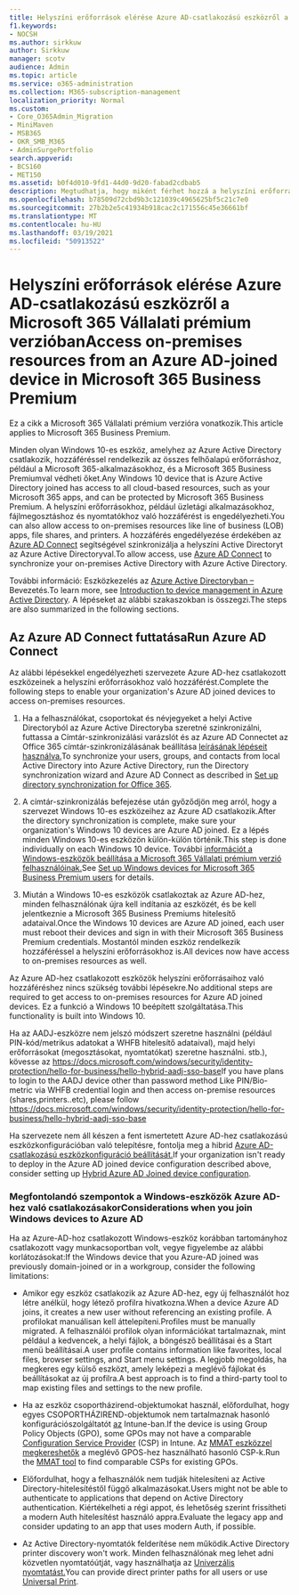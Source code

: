 ```yaml
---
title: Helyszíni erőforrások elérése Azure AD-csatlakozású eszközről a Microsoft 365 Vállalati verzióban
f1.keywords:
- NOCSH
ms.author: sirkkuw
author: Sirkkuw
manager: scotv
audience: Admin
ms.topic: article
ms.service: o365-administration
ms.collection: M365-subscription-management
localization_priority: Normal
ms.custom:
- Core_O365Admin_Migration
- MiniMaven
- MSB365
- OKR_SMB_M365
- AdminSurgePortfolio
search.appverid:
- BCS160
- MET150
ms.assetid: b0f4d010-9fd1-44d0-9d20-fabad2cdbab5
description: Megtudhatja, hogy miként férhet hozzá a helyszíni erőforrásokhoz, például üzletági alkalmazásokhoz, fájlmegosztáshoz és nyomtatókhoz egy Azure Active Directoryhoz csatlakozott Windows 10-es eszközről.
ms.openlocfilehash: b78509d72cbd9b3c121039c4965625bf5c21c7e0
ms.sourcegitcommit: 27b2b2e5c41934b918cac2c171556c45e36661bf
ms.translationtype: MT
ms.contentlocale: hu-HU
ms.lasthandoff: 03/19/2021
ms.locfileid: "50913522"
---
```

# <a name="access-on-premises-resources-from-an-azure-ad-joined-device-in-microsoft-365-business-premium"></a><span data-ttu-id="a6abe-103">Helyszíni erőforrások elérése Azure AD-csatlakozású eszközről a Microsoft 365 Vállalati prémium verzióban</span><span class="sxs-lookup"><span data-stu-id="a6abe-103">Access on-premises resources from an Azure AD-joined device in Microsoft 365 Business Premium</span></span>

<span data-ttu-id="a6abe-104">Ez a cikk a Microsoft 365 Vállalati prémium verzióra vonatkozik.</span><span class="sxs-lookup"><span data-stu-id="a6abe-104">This article applies to Microsoft 365 Business Premium.</span></span>

<span data-ttu-id="a6abe-105">Minden olyan Windows 10-es eszköz, amelyhez az Azure Active Directory csatlakozik, hozzáféréssel rendelkezik az összes felhőalapú erőforráshoz, például a Microsoft 365-alkalmazásokhoz, és a Microsoft 365 Business Premiumval védheti őket.</span><span class="sxs-lookup"><span data-stu-id="a6abe-105">Any Windows 10 device that is Azure Active Directory joined has access to all cloud-based resources, such as your Microsoft 365 apps, and can be protected by Microsoft 365 Business Premium.</span></span> <span data-ttu-id="a6abe-106">A helyszíni erőforrásokhoz, például üzletági alkalmazásokhoz, fájlmegosztáshoz és nyomtatókhoz való hozzáférést is engedélyezheti.</span><span class="sxs-lookup"><span data-stu-id="a6abe-106">You can also allow access to on-premises resources like line of business (LOB) apps, file shares, and printers.</span></span> <span data-ttu-id="a6abe-107">A hozzáférés engedélyezése érdekében az [Azure AD Connect](/azure/active-directory/connect/active-directory-aadconnect) segítségével szinkronizálja a helyszíni Active Directoryt az Azure Active Directoryval.</span><span class="sxs-lookup"><span data-stu-id="a6abe-107">To allow access, use [Azure AD Connect](/azure/active-directory/connect/active-directory-aadconnect) to synchronize your on-premises Active Directory with Azure Active Directory.</span></span> 

<span data-ttu-id="a6abe-108">További információ: Eszközkezelés az [Azure Active Directoryban –](/azure/active-directory/device-management-introduction)Bevezetés.</span><span class="sxs-lookup"><span data-stu-id="a6abe-108">To learn more, see [Introduction to device management in Azure Active Directory](/azure/active-directory/device-management-introduction).</span></span>
<span data-ttu-id="a6abe-109">A lépéseket az alábbi szakaszokban is összegzi.</span><span class="sxs-lookup"><span data-stu-id="a6abe-109">The steps are also summarized in the following sections.</span></span>
 
## <a name="run-azure-ad-connect"></a><span data-ttu-id="a6abe-110">Az Azure AD Connect futtatása</span><span class="sxs-lookup"><span data-stu-id="a6abe-110">Run Azure AD Connect</span></span>

<span data-ttu-id="a6abe-111">Az alábbi lépésekkel engedélyezheti szervezete Azure AD-hez csatlakozott eszközeinek a helyszíni erőforrásokhoz való hozzáférést.</span><span class="sxs-lookup"><span data-stu-id="a6abe-111">Complete the following steps to enable your organization's Azure AD joined devices to access on-premises resources.</span></span>
  
1. <span data-ttu-id="a6abe-112">Ha a felhasználókat, csoportokat és névjegyeket a helyi Active Directoryból az Azure Active Directoryba szeretné szinkronizálni, futtassa a Címtár-szinkronizálási varázslót és az Azure AD Connectet az Office 365 címtár-szinkronizálásának beállítása [leírásának lépéseit használva.](../enterprise/set-up-directory-synchronization.md)</span><span class="sxs-lookup"><span data-stu-id="a6abe-112">To synchronize your users, groups, and contacts from local Active Directory into Azure Active Directory, run the Directory synchronization wizard and Azure AD Connect as described in [Set up directory synchronization for Office 365](../enterprise/set-up-directory-synchronization.md).</span></span>
    
2. <span data-ttu-id="a6abe-113">A címtár-szinkronizálás befejezése után győződjön meg arról, hogy a szervezet Windows 10-es eszközeihez az Azure AD csatlakozik.</span><span class="sxs-lookup"><span data-stu-id="a6abe-113">After the directory synchronization is complete, make sure your organization's Windows 10 devices are Azure AD joined.</span></span> <span data-ttu-id="a6abe-114">Ez a lépés minden Windows 10-es eszközön külön-külön történik.</span><span class="sxs-lookup"><span data-stu-id="a6abe-114">This step is done individually on each Windows 10 device.</span></span> <span data-ttu-id="a6abe-115">További [információt a Windows-eszközök beállítása a Microsoft 365 Vállalati prémium verzió felhasználóinak.](set-up-windows-devices.md)</span><span class="sxs-lookup"><span data-stu-id="a6abe-115">See [Set up Windows devices for Microsoft 365 Business Premium users](set-up-windows-devices.md) for details.</span></span> 
    
3. <span data-ttu-id="a6abe-116">Miután a Windows 10-es eszközök csatlakoztak az Azure AD-hez, minden felhasználónak újra kell indítania az eszközét, és be kell jelentkeznie a Microsoft 365 Business Premiums hitelesítő adataival.</span><span class="sxs-lookup"><span data-stu-id="a6abe-116">Once the Windows 10 devices are Azure AD joined, each user must reboot their devices and sign in with their Microsoft 365 Business Premium credentials.</span></span> <span data-ttu-id="a6abe-117">Mostantól minden eszköz rendelkezik hozzáféréssel a helyszíni erőforrásokhoz is.</span><span class="sxs-lookup"><span data-stu-id="a6abe-117">All devices now have access to on-premises resources as well.</span></span>
    
<span data-ttu-id="a6abe-118">Az Azure AD-hez csatlakozott eszközök helyszíni erőforrásaihoz való hozzáféréshez nincs szükség további lépésekre.</span><span class="sxs-lookup"><span data-stu-id="a6abe-118">No additional steps are required to get access to on-premises resources for Azure AD joined devices.</span></span> <span data-ttu-id="a6abe-119">Ez a funkció a Windows 10 beépített szolgáltatása.</span><span class="sxs-lookup"><span data-stu-id="a6abe-119">This functionality is built into Windows 10.</span></span> 

<span data-ttu-id="a6abe-120">Ha az AADJ-eszközre nem jelszó módszert szeretne használni (például PIN-kód/metrikus adatokat a WHFB hitelesítő adataival), majd helyi erőforrásokat (megosztásokat, nyomtatókat) szeretne használni. stb.), kövesse az https://docs.microsoft.com/windows/security/identity-protection/hello-for-business/hello-hybrid-aadj-sso-base</span><span class="sxs-lookup"><span data-stu-id="a6abe-120">If you have plans to login to the AADJ device other than password method Like PIN/Bio-metric via WHFB credential login and then access on-premise resources (shares,printers..etc), please follow https://docs.microsoft.com/windows/security/identity-protection/hello-for-business/hello-hybrid-aadj-sso-base</span></span>
  
<span data-ttu-id="a6abe-121">Ha szervezete nem áll készen a fent ismertetett Azure AD-hez csatlakozású eszközkonfigurációban való telepítésre, fontolja meg a hibrid [Azure AD-csatlakozású eszközkonfiguráció beállítását.](manage-windows-devices.md)</span><span class="sxs-lookup"><span data-stu-id="a6abe-121">If your organization isn't ready to deploy in the Azure AD joined device configuration described above, consider setting up [Hybrid Azure AD Joined device configuration](manage-windows-devices.md).</span></span>
  
### <a name="considerations-when-you-join-windows-devices-to-azure-ad"></a><span data-ttu-id="a6abe-122">Megfontolandó szempontok a Windows-eszközök Azure AD-hez való csatlakozásakor</span><span class="sxs-lookup"><span data-stu-id="a6abe-122">Considerations when you join Windows devices to Azure AD</span></span>

<span data-ttu-id="a6abe-123">Ha az Azure-AD-hoz csatlakozott Windows-eszköz korábban tartományhoz csatlakozott vagy munkacsoportban volt, vegye figyelembe az alábbi korlátozásokat:</span><span class="sxs-lookup"><span data-stu-id="a6abe-123">If the Windows device that you Azure-AD joined was previously domain-joined or in a workgroup, consider the following limitations:</span></span>
  
- <span data-ttu-id="a6abe-124">Amikor egy eszköz csatlakozik az Azure AD-hez, egy új felhasználót hoz létre anélkül, hogy létező profilra hivatkozna.</span><span class="sxs-lookup"><span data-stu-id="a6abe-124">When a device Azure AD joins, it creates a new user without referencing an existing profile.</span></span> <span data-ttu-id="a6abe-125">A profilokat manuálisan kell áttelepíteni.</span><span class="sxs-lookup"><span data-stu-id="a6abe-125">Profiles must be manually migrated.</span></span> <span data-ttu-id="a6abe-126">A felhasználói profilok olyan információkat tartalmaznak, mint például a kedvencek, a helyi fájlok, a böngésző beállításai és a Start menü beállításai.</span><span class="sxs-lookup"><span data-stu-id="a6abe-126">A user profile contains information like favorites, local files, browser settings, and Start menu settings.</span></span> <span data-ttu-id="a6abe-127">A legjobb megoldás, ha megkeres egy külső eszközt, amely leképezi a meglévő fájlokat és beállításokat az új profilra.</span><span class="sxs-lookup"><span data-stu-id="a6abe-127">A best approach is to find a third-party tool to map existing files and settings to the new profile.</span></span>

- <span data-ttu-id="a6abe-128">Ha az eszköz csoportházirend-objektumokat használ, előfordulhat, hogy egyes CSOPORTHÁZIREND-objektumok nem tartalmaznak hasonló konfigurációszolgáltatót [az](/windows/configuration/provisioning-packages/how-it-pros-can-use-configuration-service-providers) Intune-ban.</span><span class="sxs-lookup"><span data-stu-id="a6abe-128">If the device is using Group Policy Objects (GPO), some GPOs may not have a comparable [Configuration Service Provider](/windows/configuration/provisioning-packages/how-it-pros-can-use-configuration-service-providers) (CSP) in Intune.</span></span> <span data-ttu-id="a6abe-129">Az [MMAT eszközzel megkereshetők](https://www.microsoft.com/download/details.aspx?id=45520) a meglévő GPOS-hez használható hasonló CSP-k.</span><span class="sxs-lookup"><span data-stu-id="a6abe-129">Run the [MMAT tool](https://www.microsoft.com/download/details.aspx?id=45520) to find comparable CSPs for existing GPOs.</span></span>

- <span data-ttu-id="a6abe-130">Előfordulhat, hogy a felhasználók nem tudják hitelesíteni az Active Directory-hitelesítéstől függő alkalmazásokat.</span><span class="sxs-lookup"><span data-stu-id="a6abe-130">Users might not be able to authenticate to applications that depend on Active Directory authentication.</span></span> <span data-ttu-id="a6abe-131">Kiértékelheti a régi appot, és lehetőség szerint frissítheti a modern Auth hitelesítést használó appra.</span><span class="sxs-lookup"><span data-stu-id="a6abe-131">Evaluate the legacy app and consider updating to an app that uses modern Auth, if possible.</span></span>

- <span data-ttu-id="a6abe-132">Az Active Directory-nyomtatók felderítése nem működik.</span><span class="sxs-lookup"><span data-stu-id="a6abe-132">Active Directory printer discovery won't work.</span></span> <span data-ttu-id="a6abe-133">Minden felhasználónak meg lehet adni közvetlen nyomtatóútját, vagy használhatja az [Univerzális nyomtatást.](/universal-print/)</span><span class="sxs-lookup"><span data-stu-id="a6abe-133">You can provide direct printer paths for all users or use [Universal Print](/universal-print/).</span></span>